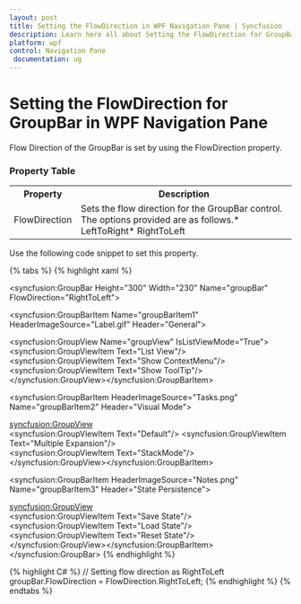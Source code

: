 ```yaml
---
layout: post
title: Setting the FlowDirection in WPF Navigation Pane | Syncfusion
description: Learn here all about Setting the FlowDirection for GroupBar support in Syncfusion WPF Navigation Pane (GroupBar) control and more.
platform: wpf
control: Navigation Pane
 documentation: ug
---
```


# Setting the FlowDirection for GroupBar in WPF Navigation Pane

Flow Direction of the GroupBar is set by using the FlowDirection property. 

### Property Table

<table>
<tr>
<th>
Property</th><th>
Description</th></tr>
<tr>
<td>
FlowDirection</td><td>
Sets the flow direction for the GroupBar control. The options provided are as follows.* LeftToRight* RightToLeft</td></tr>
</table>



Use the following code snippet to set this property.

{% tabs %}
{% highlight xaml %}
<!-- Adding GroupBar that has flow direction as left to right -->
<syncfusion:GroupBar Height="300" Width="230" Name="groupBar" FlowDirection="RightToLeft">
<!-- Adding GroupBarItem -->
<syncfusion:GroupBarItem Name="groupBarItem1" HeaderImageSource="Label.gif" Header="General">
  <!-- Adding content for GroupBar item using GroupView --> 
  <syncfusion:GroupView Name="groupView" IsListViewMode="True"> 
  <syncfusion:GroupViewItem Text="List View"/>   
  <syncfusion:GroupViewItem Text="Show ContextMenu"/>  
  <syncfusion:GroupViewItem Text="Show ToolTip"/> 
  </syncfusion:GroupView></syncfusion:GroupBarItem>
  <!-- Adding GroupBarItem -->
  <syncfusion:GroupBarItem HeaderImageSource="Tasks.png" Name="groupBarItem2" Header="Visual Mode">
  <!-- Adding content for GroupBar item using GroupView -->
  <syncfusion:GroupView>   
  <syncfusion:GroupViewItem Text="Default"/> 
  <syncfusion:GroupViewItem Text="Multiple Expansion"/>  
  <syncfusion:GroupViewItem Text="StackMode"/>
  </syncfusion:GroupView></syncfusion:GroupBarItem>
  <!-- Adding GroupBarItem -->
  <syncfusion:GroupBarItem HeaderImageSource="Notes.png" Name="groupBarItem3" Header="State Persistence">  
  <!-- Adding content for GroupBar item using GroupView -->  
  
  <syncfusion:GroupView>  
  <syncfusion:GroupViewItem Text="Save State"/>  
  <syncfusion:GroupViewItem Text="Load State"/>  
  <syncfusion:GroupViewItem Text="Reset State"/>  
  </syncfusion:GroupView></syncfusion:GroupBarItem>
  </syncfusion:GroupBar>
  {% endhighlight %}

{% highlight C# %}
// Setting flow direction as RightToLeft
groupBar.FlowDirection = FlowDirection.RightToLeft;
 {% endhighlight %} 
{% endtabs %}


